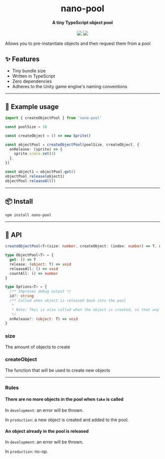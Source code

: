 <h1 align="center">
  nano-pool
</h1>
<h4 align="center">
    A tiny TypeScript object pool
</h4>

<div align="center">
  <img src="https://badgen.net/npm/v/nano-pool?icon=npm" />
  <img src="https://badgen.net/bundlephobia/minzip/nano-pool" />
</div>

Allows you to pre-instantiate objects and then request them from a pool

## :sparkles: Features

- Tiny bundle size
- Written in TypeScript
- Zero dependencies
- Adheres to the Unity game engine's naming conventions

---

## :wrench: Example usage

```ts
import { createObjectPool } from 'nano-pool'

const poolSize = 10

const createObject = () => new Sprite()

const objectPool = createObjectPool(poolSize, createObject, {
  onRelease: (sprite) => {
    sprite.scale.set(4)
  },
})

const object1 = objectPool.get()
objectPool.release(object1)
objectPool.releaseAll()
```

---

## :package: Install

```console
npm install nano-pool
```

---

## :newspaper: API

```ts
createObjectPool<T>(size: number, createObject: (index: number) => T, options?: Options): ObjectPool
```

```ts
type ObjectPool<T> = {
  get: () => T
  release: (object: T) => void
  releaseAll: () => void
  countAll: () => number
}
```

```ts
type Options<T> = {
  /** Improves debug output */
  id?: string
  /** Called when object is released back into the pool
   *
   * Note: This is also called when the object is created, so that any reset logic can be shared
   */
  onRelease?: (object: T) => void
}
```

### size

The amount of objects to create

### createObject

The function that will be used to create new objects

---

### Rules

#### There are no more objects in the pool when `take` is called

In `development`: an error will be thrown.

In `production`: a new object is created and added to the pool.

#### An object already in the pool is released

In `development`: an error will be thrown.

In `production`: no-op.
